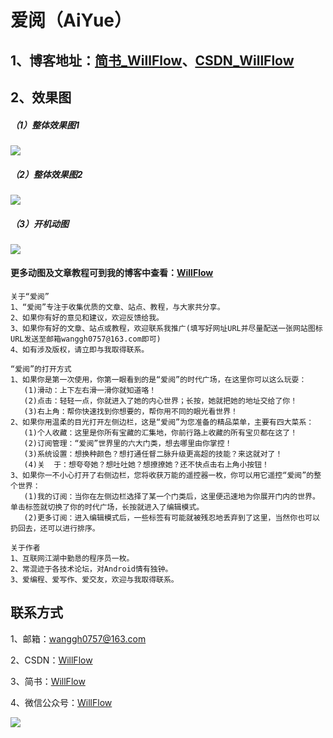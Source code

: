 # 爱阅（AiYue）

## 1、博客地址：[简书_WillFlow](http://www.jianshu.com/p/a72135e057ec)、[CSDN_WillFlow](http://blog.csdn.net/comwill/article/details/78091883)

## 2、效果图
##### （1）整体效果图1
![](https://i.imgur.com/TZx1Kqt.png)
##### （2）整体效果图2
![](https://i.imgur.com/7YXkTNl.png)
##### （3）开机动图
![](http://upload-images.jianshu.io/upload_images/2682788-8e52ee65d9b8edb2.gif?imageMogr2/auto-orient/strip)

#### 更多动图及文章教程可到我的博客中查看：[WillFlow](http://www.jianshu.com/p/a72135e057ec)

    关于“爱阅”
    1、“爱阅”专注于收集优质的文章、站点、教程，与大家共分享。
    2、如果你有好的意见和建议，欢迎反馈给我。
    3、如果你有好的文章、站点或教程，欢迎联系我推广(填写好网址URL并尽量配送一张网站图标URL发送至邮箱wanggh0757@163.com即可)
    4、如有涉及版权，请立即与我取得联系。

    “爱阅”的打开方式
    1、如果你是第一次使用，你第一眼看到的是“爱阅”的时代广场，在这里你可以这么玩耍：
       (1)滑动：上下左右滑一滑你就知道咯！
       (2)点击：轻轻一点，你就进入了她的内心世界；长按，她就把她的地址交给了你！
       (3)右上角：帮你快速找到你想要的，帮你用不同的眼光看世界！
    2、如果你用温柔的目光打开左侧边栏，这是“爱阅”为您准备的精品菜单，主要有四大菜系：
       (1)个人收藏：这里是你所有宝藏的汇集地，你前行路上收藏的所有宝贝都在这了！
       (2)订阅管理：“爱阅”世界里的六大门类，想去哪里由你掌控！
       (3)系统设置：想换种颜色？想打通任督二脉升级更高超的技能？来这就对了！
       (4)关  于：想夸夸她？想吐吐她？想撩撩她？还不快点击右上角小按钮！
    3、如果你一不小心打开了右侧边栏，您将收获万能的遥控器一枚，你可以用它遥控“爱阅”的整个世界：
       (1)我的订阅：当你在左侧边栏选择了某一个门类后，这里便迅速地为你展开门内的世界。单击标签就切换了你的时代广场，长按就进入了编辑模式。
       (2)更多订阅：进入编辑模式后，一些标签有可能就被残忍地丢弃到了这里，当然你也可以扔回去，还可以进行排序。

    关于作者
    1、互联网江湖中勤恳的程序员一枚。
    2、常混迹于各技术论坛，对Android情有独钟。
    3、爱编程、爱写作、爱交友，欢迎与我取得联系。


## 联系方式

1、邮箱：wanggh0757@163.com

2、CSDN：[WillFlow](http://blog.csdn.net/comwill?viewmode=contents)

3、简书：[WillFlow](http://www.jianshu.com/u/dcf7bd45aecd)

4、微信公众号：[WillFlow](https://mp.weixin.qq.com/mp/profile_ext?action=home&__biz=MzIzMTQ4OTMxOQ==&scene=124#wechat_redirect)

![](http://upload-images.jianshu.io/upload_images/2682788-c760ad0a46251619.jpg?imageMogr2/auto-orient/strip%7CimageView2/2/w/233)